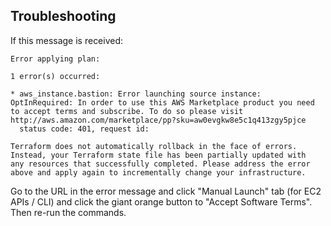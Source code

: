 ## Troubleshooting

If this message is received:
```
Error applying plan:

1 error(s) occurred:

* aws_instance.bastion: Error launching source instance: OptInRequired: In order to use this AWS Marketplace product you need to accept terms and subscribe. To do so please visit http://aws.amazon.com/marketplace/pp?sku=aw0evgkw8e5c1q413zgy5pjce
  status code: 401, request id:

Terraform does not automatically rollback in the face of errors.
Instead, your Terraform state file has been partially updated with
any resources that successfully completed. Please address the error
above and apply again to incrementally change your infrastructure.
```
Go to the URL in the error message and click "Manual Launch" tab (for EC2 APIs / CLI) and click the giant orange button to "Accept Software Terms". Then re-run the commands.
